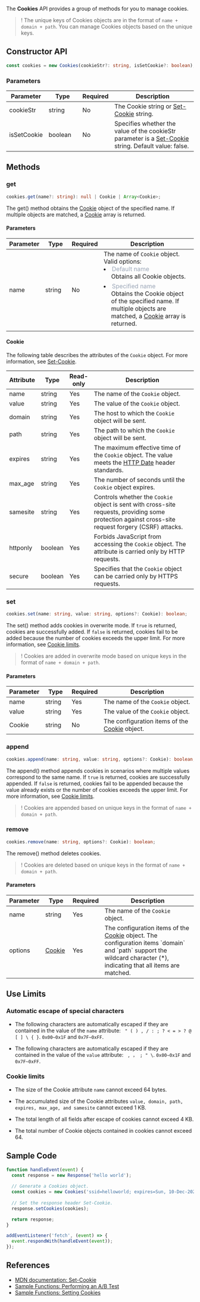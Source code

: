 The **Cookies** API provides a group of methods for you to manage cookies.

>! The unique keys of Cookies objects are in the format of `name + domain + path`. You can manage Cookies objects based on the unique keys.

## Constructor API
```typescript
const cookies = new Cookies(cookieStr?: string, isSetCookie?: boolean);
```

### Parameters

<table>
  <thead>
    <tr>
      <th width="10%">Parameter</th>
      <th width="20%">Type</th>
      <th width="10%">Required</th>
      <th width="60%">Description</th>
    </tr>
  </thead>
  <tbody>
    <tr>
      <td>cookieStr</td>
      <td>string</td>
      <td>No</td>
      <td>The Cookie string or <a href="https://developer.mozilla.org/en-US/docs/Web/HTTP/Headers/Set-Cookie">Set-Cookie</a> string.</td>
    </tr>
    <tr>
      <td>isSetCookie</td>
      <td>boolean</td>
      <td>No</td>
      <td>Specifies whether the value of the cookieStr parameter is a <a href="https://developer.mozilla.org/en-US/docs/Web/HTTP/Headers/Set-Cookie">Set-Cookie</a> string. Default value: false.</td>
    </tr>
  </tbody>
</table>

## Methods
### get
```typescript
cookies.get(name?: string): null | Cookie | Array<Cookie>;
```

The get() method obtains the [Cookie](#Cookie) object of the specified name. If multiple objects are matched, a [Cookie](#Cookie) array is returned.

#### Parameters

<table>
  <thead>
    <tr>
      <th width="15%">Parameter</th>
      <th width="15%">Type</th>
      <th width="10%">Required</th>
      <th width="60%">Description</th>
    </tr>
  </thead>
  <tbody>
    <tr>
      <td>name</td>
      <td>string</td>
      <td>No</td>
      <td>
        The name of <code>Cookie</code> object. Valid options:
        <li>
          <font color="#9ba6b7">Default name</font><br/>
          <div style="padding-left: 20px;padding-bottom: 6px">
            Obtains all Cookie objects.
          </div> 
        </li>
        <li>
          <font color="#9ba6b7">Specified name</font><br/>
          <div style="padding-left: 20px;padding-bottom: 6px">
            Obtains the Cookie object of the specified name. If multiple objects are matched, a <a href="#Cookie">Cookie</a> array is returned.
          </div> 
        </li>
      </td>
    </tr>
  </tbody>
</table>

#### Cookie[](id:Cookie)
The following table describes the attributes of the `Cookie` object. For more information, see [Set-Cookie](https://developer.mozilla.org/en-US/docs/Web/HTTP/Headers/Set-Cookie).

<table>
	<thead>
		<tr>
			<th width="10%">Attribute</th>
			<th width="15%">Type</th>
			<th width="10%">Read-only</th>
			<th width="65%">Description</th>
	</tr>
	</thead>
	<tbody>
		<tr>
			<td>name</td>
			<td>string</td>
			<td>Yes</td>
			<td>The name of the <code>Cookie</code> object.</td>
		</tr>
    <tr>
			<td>value</td>
			<td>string</td>
			<td>Yes</td>
			<td>The value of the <code>Cookie</code> object.</td>
		</tr>
    <tr>
			<td>domain</td>
			<td>string</td>
			<td>Yes</td>
			<td>The host to which the <code>Cookie</code> object will be sent.</td>
		</tr>
    <tr>
			<td>path</td>
			<td>string</td>
			<td>Yes</td>
			<td>The path to which the <code>Cookie</code> object will be sent.</td>
		</tr>
    <tr>
			<td>expires</td>
			<td>string</td>
			<td>Yes</td>
			<td>
        The maximum effective time of the <code>Cookie</code> object. The value meets the <a href="https://developer.mozilla.org/en-US/docs/Web/HTTP/Headers/Date">HTTP Date</a> header standards.
      </td>
		</tr>
    <tr>
			<td>max_age</td>
			<td>string</td>
			<td>Yes</td>
			<td>The number of seconds until the <code>Cookie</code> object expires.</td>
		</tr>
    <tr>
			<td>samesite</td>
			<td>string</td>
			<td>Yes</td>
			<td>Controls whether the <code>Cookie</code> object is sent with cross-site requests, providing some protection against cross-site request forgery (CSRF) attacks.</td>
		</tr>
    <tr>
			<td>httponly</td>
			<td>boolean</td>
			<td>Yes</td>
			<td>Forbids JavaScript from accessing the <code>Cookie</code> object. The attribute is carried only by HTTP requests.</td>
		</tr>
    <tr>
			<td>secure</td>
			<td>boolean</td>
			<td>Yes</td>
			<td>Specifies that the <code>Cookie</code> object can be carried only by HTTPS requests.</td>
		</tr>
	</tbody>
</table>


### set
```typescript
cookies.set(name: string, value: string, options?: Cookie): boolean;
```

The set() method adds cookies in overwrite mode. If `true` is returned, cookies are successfully added. If `false` is returned, cookies fail to be added because the number of cookies exceeds the upper limit. For more information, see [Cookie limits](#CookiesLimit).

>! Cookies are added in overwrite mode based on unique keys in the format of `name + domain + path`.

#### Parameters

<table>
  <thead>
    <tr>
      <th width="15%">Parameter</th>
      <th width="15%">Type</th>
      <th width="10%">Required</th>
      <th width="60%">Description</th>
    </tr>
  </thead>
  <tbody>
    <tr>
      <td>name</td>
      <td>string</td>
      <td>Yes</td>
      <td>The name of the <code>Cookie</code> object.</td>
    </tr>
    <tr>
      <td>value</td>
      <td>string</td>
      <td>Yes</td>
      <td>The value of the <code>Cookie</code> object.</td>
    </tr>
    <tr>
      <td>Cookie</td>
      <td>string</td>
      <td>No</td>
      <td>The configuration items of the <a href="#Cookie">Cookie</a> object.</td>
    </tr>
  </tbody>
</table>

### append
```typescript
cookies.append(name: string, value: string, options?: Cookie): boolean;
```

The append() method appends cookies in scenarios where multiple values correspond to the same name. If `true` is returned, cookies are successfully appended. If `false` is returned, cookies fail to be appended because the value already exists or the number of cookies exceeds the upper limit. For more information, see [Cookie limits](#CookiesLimit).

>! Cookies are appended based on unique keys in the format of `name + domain + path`.

### remove
```typescript
cookies.remove(name: string, options?: Cookie): boolean;
```

The remove() method deletes cookies.

>! Cookies are deleted based on unique keys in the format of `name + domain + path`.

#### Parameters

<table>
  <thead>
    <tr>
      <th width="15%">Parameter</th>
      <th width="15%">Type</th>
      <th width="10%">Required</th>
      <th width="60%">Description</th>
    </tr>
  </thead>
  <tbody>
    <tr>
      <td>name</td>
      <td>string</td>
      <td>Yes</td>
      <td>The name of the <code>Cookie</code> object.</td>
    </tr>
    <tr>
      <td>options</td>
      <td><a href="#Cookie">Cookie</a></td>
      <td>Yes</td>
      <td>
        The configuration items of the <a href="#Cookie">Cookie</a> object. The configuration items `domain` and `path` support the wildcard character (*), indicating that all items are matched.
      </td>
    </tr>
  </tbody>
</table>

## Use Limits
### Automatic escape of special characters
- The following characters are automatically escaped if they are contained in the value of the `name` attribute: ` " ( ) , / : ; ? < = > ? @ [ ] \ { }`. `0x00~0x1F` and `0x7F~0xFF`.

- The following characters are automatically escaped if they are contained in the value of the `value` attribute: ` , ， ; " \`. `0x00~0x1F` and `0x7F~0xFF`.

### Cookie limits[](id:CookiesLimit)
- The size of the Cookie attribute `name` cannot exceed 64 bytes.

- The accumulated size of the Cookie attributes `value, domain, path, expires, max_age, and samesite` cannot exceed 1 KB.

- The total length of all fields after escape of cookies cannot exceed 4 KB.

- The total number of Cookie objects contained in cookies cannot exceed 64.

## Sample Code
```typescript
function handleEvent(event) {
  const response = new Response('hello world');
    
  // Generate a Cookies object.
  const cookies = new Cookies('ssid=helloworld; expires=Sun, 10-Dec-2023 03:10:01 GMT; path=/; domain=.tencentcloud.com; samesite=.tencentcloud.com', true);
  
  // Set the response header Set-Cookie.
  response.setCookies(cookies);

  return response;
}

addEventListener('fetch', (event) => {    
  event.respondWith(handleEvent(event));
});
```

## References 
- [MDN documentation: Set-Cookie](https://developer.mozilla.org/en-US/docs/Web/HTTP/Headers/Set-Cookie)
- [Sample Functions: Performing an A/B Test](https://www.tencentcloud.com/document/product/1145/52707)
- [Sample Functions: Setting Cookies](https://www.tencentcloud.com/document/product/1145/52708)
